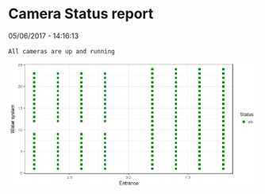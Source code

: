 Camera Status report
================
05/06/2017 - 14:16:13

    All cameras are up and running

![](camreport_files/figure-markdown_github/unnamed-chunk-2-1.png)
